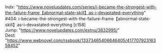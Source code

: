 Indx: "https://www.novelupdates.com/series/i-became-the-strongest-with-the-failure-frame【abnormal-state-skill】as-i-devastated-everything" <br/>
#404: i-became-the-strongest-with-the-failure-frame【abnormal-state-skill】as-i-devastated-everything [c158] <br/>
Jump: "https://www.novelupdates.com/extnu/3832995/" <br/>
Dest: "https://www.webnovel.com/rssbook/13373465406646405/41770792316358452"